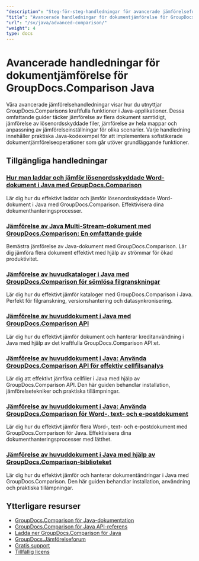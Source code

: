 ```yaml
---
"description": "Steg-för-steg-handledningar för avancerade jämförelsefunktioner, inklusive jämförelse av flera dokument, jämförelseinställningar och skyddade dokument."
"title": "Avancerade handledningar för dokumentjämförelse för GroupDocs.Comparison Java"
"url": "/sv/java/advanced-comparison/"
"weight": 4
type: docs
---
```

# Avancerade handledningar för dokumentjämförelse för GroupDocs.Comparison Java

Våra avancerade jämförelsehandledningar visar hur du utnyttjar GroupDocs.Comparisons kraftfulla funktioner i Java-applikationer. Dessa omfattande guider täcker jämförelse av flera dokument samtidigt, jämförelse av lösenordsskyddade filer, jämförelse av hela mappar och anpassning av jämförelseinställningar för olika scenarier. Varje handledning innehåller praktiska Java-kodexempel för att implementera sofistikerade dokumentjämförelseoperationer som går utöver grundläggande funktioner.

## Tillgängliga handledningar

### [Hur man laddar och jämför lösenordsskyddade Word-dokument i Java med GroupDocs.Comparison](./groupdocs-compare-protected-word-documents-java/)
Lär dig hur du effektivt laddar och jämför lösenordsskyddade Word-dokument i Java med GroupDocs.Comparison. Effektivisera dina dokumenthanteringsprocesser.

### [Jämförelse av Java Multi-Stream-dokument med GroupDocs.Comparison: En omfattande guide](./java-groupdocs-comparison-multi-stream-document-guide/)
Bemästra jämförelse av Java-dokument med GroupDocs.Comparison. Lär dig jämföra flera dokument effektivt med hjälp av strömmar för ökad produktivitet.

### [Jämförelse av huvudkataloger i Java med GroupDocs.Comparison för sömlösa filgranskningar](./master-directory-comparison-java-groupdocs-comparison/)
Lär dig hur du effektivt jämför kataloger med GroupDocs.Comparison i Java. Perfekt för filgranskning, versionshantering och datasynkronisering.

### [Jämförelse av huvuddokument i Java med GroupDocs.Comparison API](./master-document-comparison-java-groupdocs-api/)
Lär dig hur du effektivt jämför dokument och hanterar kreditanvändning i Java med hjälp av det kraftfulla GroupDocs.Comparison API:et.

### [Jämförelse av huvuddokument i Java: Använda GroupDocs.Comparison API för effektiv cellfilsanalys](./groupdocs-comparison-java-api-document-comparison/)
Lär dig att effektivt jämföra cellfiler i Java med hjälp av GroupDocs.Comparison API. Den här guiden behandlar installation, jämförelsetekniker och praktiska tillämpningar.

### [Jämförelse av huvuddokument i Java: Använda GroupDocs.Comparison för Word-, text- och e-postdokument](./master-document-comparison-java-groupdocs/)
Lär dig hur du effektivt jämför flera Word-, text- och e-postdokument med GroupDocs.Comparison för Java. Effektivisera dina dokumenthanteringsprocesser med lätthet.

### [Jämförelse av huvuddokument i Java med hjälp av GroupDocs.Comparison-biblioteket](./master-java-document-comparisons-groupdocs/)
Lär dig hur du effektivt jämför och hanterar dokumentändringar i Java med GroupDocs.Comparison. Den här guiden behandlar installation, användning och praktiska tillämpningar.

## Ytterligare resurser

- [GroupDocs.Comparison för Java-dokumentation](https://docs.groupdocs.com/comparison/java/)
- [GroupDocs.Comparison för Java API-referens](https://reference.groupdocs.com/comparison/java/)
- [Ladda ner GroupDocs.Comparison för Java](https://releases.groupdocs.com/comparison/java/)
- [GroupDocs.Jämförelseforum](https://forum.groupdocs.com/c/comparison)
- [Gratis support](https://forum.groupdocs.com/)
- [Tillfällig licens](https://purchase.groupdocs.com/temporary-license/)